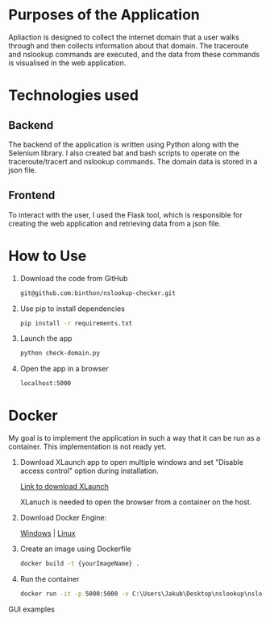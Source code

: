 # Purposes of the Application 
Apliaction is designed to collect the internet domain that a user walks through and then collects information about that domain. The traceroute and nslookup commands are executed, and the data from these commands is visualised in the web application.

# Technologies used

## Backend 
The backend of the application is written using Python along with the Selenium library.  I also created bat and bash scripts to operate on the traceroute/tracert and nslookup commands. The domain data is stored in a json file.

## Frontend
To interact with the user, I used the Flask tool, which is responsible for creating the web application and retrieving data from a json file.

# How to Use
1. Download the code from GitHub
    ```bash
    git@github.com:binthon/nslookup-checker.git
    ```
2. Use pip to install dependencies
    ```bash
    pip install -r requirements.txt
    ```
3. Launch the app
    ```bash
    python check-domain.py
    ```
4. Open the app in a browser
    ```bash
    localhost:5000
    ```

# Docker
My goal is to implement the application in such a way that it can be run as a container. This implementation is not ready yet.

1. Download XLaunch app to open multiple windows and set "Disable access control" option during installation.

   [Link to download XLaunch](https://sourceforge.net/projects/vcxsrv/)

   XLanuch is needed to open the browser from a container on the host.

3. Download Docker Engine:

   [Windows](https://docs.docker.com/desktop/install/windows-install/) | [Linux](https://docs.docker.com/desktop/install/linux-install/)

4. Create an image using Dockerfile
    ```bash
    docker build -t {yourImageName} .
    ```
5. Run the container
    ```bash
    docker run -it -p 5000:5000 -v C:\Users\Jakub\Desktop\nslookup\nslookup-checker:/app {yourImageName}
    ```

GUI examples

